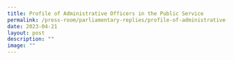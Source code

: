 ```yaml
---
title: Profile of Administrative Officers in the Public Service
permalink: /press-room/parliamentary-replies/profile-of-administrative-officers-in-the-public-service/
date: 2023-04-21
layout: post
description: ""
image: ""
---
```

